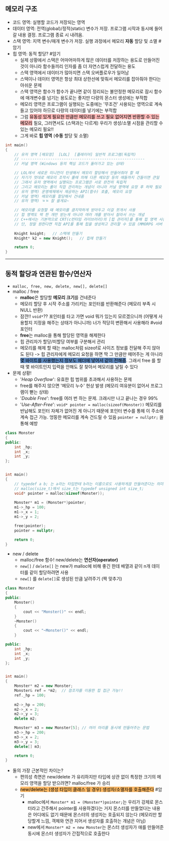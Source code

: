 ## 메모리 구조
- 코드 영역: 실행할 코드가 저장되는 영역
- 데이터 영역: 전역(global)/정적(static) 변수가 저장. 프로그램 시작과 동시에 들어갈 내용 결정. 프로그램 종료 시 내려옴.
- 스택 영역: 지역 변수/매개 변수가 저장. 실행 과정에서 메모리 **자동** 할당 및 소멸  #암기
- 힙 영역:  동적 할당? #암기
	- 실제 상황에서 스택은 어마어마하게 많은 데이터를 저장하는 용도로 만들어진 것이 아니라 함수들끼리 인자를 좀 더 자연스럽게 전달하는 용도
	- 스택 영역에서 데이터가 많아지면 스택 오버플로우가 일어남
	- 스택이나 데이터 영역은 항상 최대 상한선에 맞춰서 메모리를 잡아줘야 한다는 아쉬운 문제
	- 스택 영역은 함수가 함수가 끝나면 같이 정리되는 불안정한 메모리로 잠시 함수에 매개변수를 넘기는 용도로는 좋지만 다량의 몬스터 생성에는 부적합
	- 메모리 영역은 프로그램이 실행되는 도중에는 '무조건' 사용되는 영역으로 계속 들고 있어야 하므로 다량의 데이터를 넣기에는 부적합
	- 그럼 <mark style="background: #FF898996;">유동성 있게 필요한 만큼만 메모리를 쓰고 필요 없어지면 반환할 수 있는 메모리</mark> 필요, 그러면서도 (스택과는 다르게) 우리가 생성/소멸 시점을 관리할 수 있는 메모리 필요!!
	- 그게 바로 **힙 영역** (**수동** 할당 및 소멸)
```cpp
int main()
{
	// 유저 영역 [메모장]  [LOL]  [플레이어] 일반적 프로그램(독립적)
	// -------------------------------------------------------
	// 커널 영역 (Windows 등의 핵심 코드가 돌아가고 있는 상태)

	// LOL에서 새로운 미니언이 탄생해서 메모리 할당해서 만들어줘야 할 때
	// 자기가 멋대로 메모리 조작시 롤에 의해 다른 메모장 등의 애들까지 건들이면 큰일
	// 그래서 유저 영역에서 실행되는 프로그램은 서로 완전히 독립적
	// 그리고 메모리는 롤이 직접 관리하는 개념이 아니라 커널 영역에 요청 후 허락 필요
	// 유저 영역) 운영체제에서 제공하는 API(함수) 호출, 메모리 요청
	// 커널 영역) 메모리를 할당해서 건내줌
	// 유저 영역) ㄳㄳ 잘 쓸게요~

	// 메모리를 요청할 때 메모리를 큼지막하게 받아두고 이걸 쪼개서 사용
	// 힙 영역도 딱 한 개만 받는게 아니라 여러 개를 받아서 잘라서 쓰는 개념
	// C++에서는 기본적으로 CRT(c런타임 라이브러리)의 [힙 관리자]를 통해 힙 영역 사용
	// 단, 정말 원한다면 직접 API를 통해 힙을 생성하고 관리할 수 있음 (MMORPG 서버 메모리 풀링)
	
	Knight knight;   // 스택에 만들기
	Knight* k2 = new Knight();   // 힙에 만들기

	return 0;
}
```


***


## 동적 할당과 연관된 함수/연산자
- `malloc, free, new, delete, new[], delete[]`
- malloc /  free
	- **malloc**은 할당할 **메모리 크기**를 건네준다
	- 메모리 할당 후 시작 주소를 가리키는 포인터를 반환해준다 (메모리 부족 시  NULL 반환)
	- 잠깐!! `void*`?? 포인터를 타고 가면 void 뭐가 있는지 모르겠으니까 (어떻게 사용할지 지정을 해주는 상태가 아니니까) 너가 적당히 변환해서 사용해라 #void포인터
	- **free**는 malloc을 통해 할당된 영역을 해제한다
	- 힙 관리자가 할당/미할당 여부를 구분해서 관리
	- 메모리를 해제 할 때는 malloc처럼 sizeof로 사이즈 정보를 전달해 주지 않아도 된다 -> 힙 관리자에게 메모리 요청을 하면 딱 그 만큼만 떼어주는 게 아니라 <mark style="background: #0E4F9FA6;">몇 바이트를 사용했는지 정보도 헤더에 넣어서 같이 전해줌</mark>. 그래서 free 를 할 때 몇 바이트인지 입력을 안해도 잘 찾아서 메모리를 날릴 수 있다
- 문제 상황!
	- '*Heap Overflow*': 유효한 힙 범위를 초과해서 사용하는 문제
	- free를 해주지 않으면 '메모리 누수' 현상 발생 (메모리 여유분이 없어서 프로그램이 뻗는 상태)
	- '*Double Free*': free를 여러 번 하는 문제. 크래시만 나고 끝나는 경우 99%
	- '*Use-After-Free*': `void* pointer = malloc(sizeof(Monster))` 메모리를 반납해도 포인터 자체가 없어진 게 아니기 때문에 포인터 변수를 통헤 이 주소에 계속 접근 가능. 엉뚱한 메모리를 계속 건드릴 수 있음 `pointer = nullptr;` 을 통해 예방
```cpp
class Monster
{
public:
	int _hp;
	int _x;
	int _y;
};


int main()
{
	// typedef a b; 는 a라는 타입한테 b라는 이름으로도 사용하게끔 만들어준다는 의미
	// malloc(size_t)에서 size_t는 typedef unsigned int size_t; 
	void* pointer = malloc(sizeof(Monster));
	
	Monster* m1 = (Monster*)pointer;
	m1->_hp = 100;
	m1->_x = 1;
	m1->_y = 2;

	free(pointer);
	pointer = nullptr;

	return 0;
}
```
- new / delete
	- malloc/free 함수! new/delete는 **연산자(operator)**
	- `new[]` / `delete[]` 는 new가 malloc에 비해 좋긴 한데 배열과 같이 n개 데이터를 같이 할당하려면 사용
	- `new[]` 를 `delete[]`로 생성된 만큼 날려주기 (짝 맞추기)
```cpp
class Monster
{
public:
	Monster()
	{
		cout << "Monster()" << endl;
	}
	~Monster()
	{
		cout << "~Monster()" << endl;
	}

public:
	int _hp;
	int _x;
	int _y;
};


int main()
{
	Monster* m2 = new Monster; 
	Monster& ref = *m2;  // 참조자를 이용한 힙 접근 가능!!
	ref._hp = 100;
	
	m2->_hp = 200;
	m2->_x = 2;
	m2->_y = 3;
	delete m2;

	Monster* m3 = new Monster[5]; // 여러 마리를 동시에 만들어주는 문법
	m3->_hp = 200;
	m3->_x = 2;
	m3->_y = 3;
	delete[] m3;

	return 0;
}
```
- 둘의 가장 근본적인 차이는?
	- 편의성 측면은 new/delete 가 유리하지만 타입에 상관 없이 특정한 크기의 메모리 영역을 할당 받으려면? malloc/free 가 승리
	- <mark style="background: #FFAB45CF;">new/delete는 (생성 타입이 클래스 일 경우) 생성자/소멸자를 호출해준다</mark> #암기
		- malloc에서 `Monster* m1 = (Monster*)pointer;`는 우리가 강제로 몬스터라고 간주해서 pointer를 사용하겠다는 거지 몬스터를 만들었다는 내용은 어디에도 없기 때문에 몬스터의 생성자는 호출되지 않는다 (메모리만 할당할게 느낌, 객체와 연관 지어서 생성자를 호출하는 개념은 아님)
		- new에서 `Monster* m2 = new Monster`는 몬스터 생성자가 애를 만들어준 동시에 몬스터 생성자가 간접적으로 호출한다
	